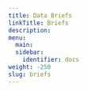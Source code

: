 ```yaml
---
title: Data Briefs
linkTitle: Briefs
description:
menu:
  main:
  sidebar:
    identifier: docs
weight: -250
slug: briefs
---
```

